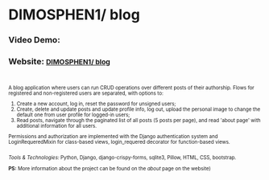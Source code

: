 <h1>DIMOSPHEN1/ blog</h1>

<h3>Video Demo:</h3>
<h3>Website: <small><a href="https://dimosphen1-blog.herokuapp.com/">DIMOSPHEN1/ blog</a><small></h3>
<br>
<p>A blog application where users can run CRUD operations over different posts
of their authorship. Flows for registered and non-registered users are
separated, with options to:</p>
<ol>
  <li>Create a new account, log in, reset the password for unsigned users;</li>
  <li>Create, delete and update posts and update profile info, log out,
upload the personal image to change the default one from user
profile for logged-in users;</li>
  <li>Read posts, navigate through the paginated list of all posts (5 posts
per page), and read 'about page' with additional information for all
users.</li>
</ol>
<p>Permissions and authorization are implemented with the Django
authentication system and LoginRequeredMixin for class-based views,
login_requered decorator for function-based views.</p>
<br>
<span><i>Tools & Technologies:</i> Python, Django, django-crispy-forms, sqlite3, Pillow,
HTML, CSS, bootstrap.</span>
<br>
<br>
<span><b>PS:</b> More information about the project can be found on the <i>about</i> page on the website)</span>
